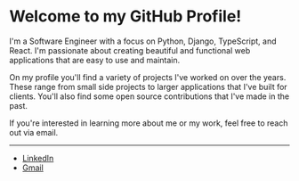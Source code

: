 # Welcome to my GitHub Profile!

I'm a Software Engineer with a focus on Python, Django, TypeScript, and React. I'm passionate about creating beautiful and functional web applications that are easy to use and maintain.

On my profile you'll find a variety of projects I've worked on over the years. These range from small side projects to larger applications that I've built for clients. You'll also find some open source contributions that I've made in the past. 

If you're interested in learning more about me or my work, feel free to reach out via email.

---

- [LinkedIn](https://www.linkedin.com/in/mo-amininasab/)
- [Gmail](mo.amininasabb@gmail.com)
